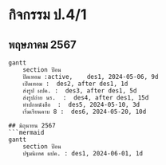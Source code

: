 # กิจกรรม ป.4/1 
## พฤษภาคม 2567
```mermaid
gantt
    section ป้อน
    ปิดเทอม :active,    des1, 2024-05-06, 9d
    เปิดเทอม :  des2, after des1, 1d
    ส่งรูป ผปค. :  des3, after des1, 5d
    ส่งรูปถ่าย นร.  :  des4, after des1, 15d
    ทำปกหนังสือ  :  des5, 2024-05-10, 3d
    เริ่มเรียนคาบ 8 :  des6, 2024-05-20, 10d

## มิถุนายน 2567
```mermaid
gantt
    section ป้อน
    ปฐมนิเทศ ผปค. : des1, 2024-06-01, 1d
    
    
    
    
    
